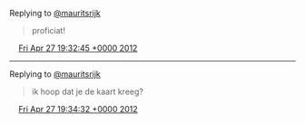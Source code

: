 Replying to [@mauritsrijk](https://twitter.com/mauritsrijk/status/195868843153948672)

> proficiat\!

<img src="../../media/tweet.ico" width="12" /> [Fri Apr 27 19:32:45 +0000 2012](https://twitter.com/DromerDenker/status/195958681949585409)

----

Replying to [@mauritsrijk](https://twitter.com/mauritsrijk/status/195868843153948672)

> ik hoop dat je de kaart kreeg?

<img src="../../media/tweet.ico" width="12" /> [Fri Apr 27 19:34:32 +0000 2012](https://twitter.com/DromerDenker/status/195959130278731777)